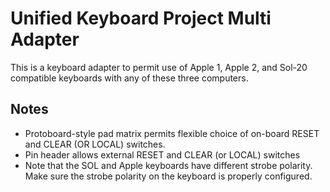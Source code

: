 # Unified Keyboard Project Multi Adapter

This is a keyboard adapter to permit use of Apple 1, Apple 2, and Sol-20
compatible keyboards with any of these three computers.

## Notes
- Protoboard-style pad matrix permits flexible choice of on-board RESET and CLEAR (OR
  LOCAL) switches.
- Pin header allows external RESET and CLEAR (or LOCAL) switches
- Note that the SOL and Apple keyboards have different strobe polarity. Make
  sure the strobe polarity on the keyboard is properly configured.





